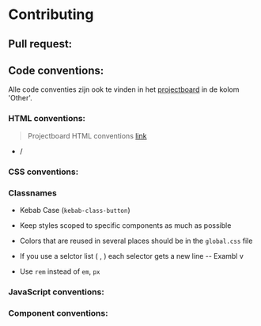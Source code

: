 # Contributing
## Pull request:

## Code conventions:
Alle code conventies zijn ook te vinden in het [projectboard](https://github.com/orgs/fdnd-agency/projects/7/views/3) in de kolom 'Other'.

### HTML conventions:
> Projectboard HTML conventions [link](https://github.com/orgs/fdnd-agency/projects/7/views/3?pane=issue&itemId=80738995)
- /

### CSS conventions:
### Classnames
- Kebab Case (`kebab-class-button`)

- Keep styles scoped to specific components as much as possible
- Colors that are reused in several places should be in the `global.css` file
- If you use a selctor list ( , ) each selector gets a new line 
-- Exambl
v
- Use `rem` instead of `em`, `px`


### JavaScript conventions:

### Component conventions:
